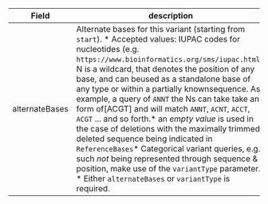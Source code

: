 |Field | description | type | properties | example | enum|
| ---| ---| ---| ---| ---| --- |
| alternateBases | Alternate bases for this variant (starting from `start`). * Accepted values: IUPAC codes for nucleotides (e.g. `https://www.bioinformatics.org/sms/iupac.html`). N is a wildcard, that denotes the position of any base, and can beused as a standalone base of any type or within a partially knownsequence. As example, a query of `ANNT` the Ns can take take any form of[ACGT] and will match `ANNT`, `ACNT`, `ACCT`, `ACGT` ... and so forth.* an *empty value* is used in the case of deletions with the maximally trimmed, deleted sequence being indicated in `ReferenceBases`* Categorical variant queries, e.g. such *not* being represented through sequence & position, make use of the `variantType` parameter. * Either `alternateBases` or `variantType` is required. | string | NA | NA | NA|
